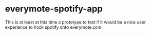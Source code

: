 everymote-spotify-app
=====================

This is at least at this time a prototype to test if it would be a nice user experience to hock spotify onto everymote.com


